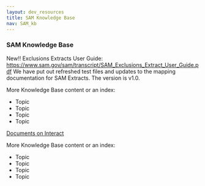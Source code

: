 ```yaml
---
layout: dev_resources
title: SAM Knowledge Base
nav: SAM_kb
---
```


### SAM Knowledge Base

New!! Exclusions Extracts User Guide: https://www.sam.gov/sam/transcript/SAM_Exclusions_Extract_User_Guide.pdf
We have put out refreshed test files and updates to the mapping documentation for SAM Extracts.  The version is v1.0.  

More Knowledge Base content or an index:
 - Topic
 - Topic
 - Topic
 - Topic
 
[Documents on Interact](https://interact.gsa.gov/node/3789/group-content/document)

More Knowledge Base content or an index:
 - Topic
 - Topic
 - Topic
 - Topic

